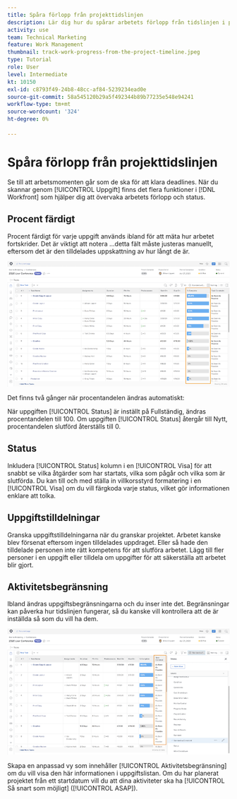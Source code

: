 ```yaml
---
title: Spåra förlopp från projekttidslinjen
description: Lär dig hur du spårar arbetets förlopp från tidslinjen i projektet i [!DNL  Workfront] med procent färdigt, status, tilldelningar eller begränsningar.
activity: use
team: Technical Marketing
feature: Work Management
thumbnail: track-work-progress-from-the-project-timeline.jpeg
type: Tutorial
role: User
level: Intermediate
kt: 10150
exl-id: c8793f49-24b8-48cc-af84-5239234ead0e
source-git-commit: 58a545120b29a5f492344b89b77235e548e94241
workflow-type: tm+mt
source-wordcount: '324'
ht-degree: 0%

---
```


# Spåra förlopp från projekttidslinjen

Se till att arbetsmomenten går som de ska för att klara deadlines. När du skannar genom [!UICONTROL Uppgift] finns det flera funktioner i [!DNL  Workfront] som hjälper dig att övervaka arbetets förlopp och status.

## Procent färdigt

Procent färdigt för varje uppgift används ibland för att mäta hur arbetet fortskrider. Det är viktigt att notera ...detta fält måste justeras manuellt, eftersom det är den tilldelades uppskattning av hur långt de är.

![Lista över projektuppgifter som visas [!UICONTROL Procent färdigt] kolumn](assets/planner-fund-task-percent-complete.png)

Det finns två gånger när procentandelen ändras automatiskt:

När uppgiften [!UICONTROL Status] är inställt på Fullständig, ändras procentandelen till 100.
Om uppgiften [!UICONTROL Status] återgår till Nytt, procentandelen slutförd återställs till 0.

## Status

Inkludera [!UICONTROL Status] kolumn i en [!UICONTROL Visa] för att snabbt se vilka åtgärder som har startats, vilka som pågår och vilka som är slutförda. Du kan till och med ställa in villkorsstyrd formatering i en [!UICONTROL Visa] om du vill färgkoda varje status, vilket gör informationen enklare att tolka.

## Uppgiftstilldelningar

Granska uppgiftstilldelningarna när du granskar projektet. Arbetet kanske blev försenat eftersom ingen tilldelades uppdraget. Eller så hade den tilldelade personen inte rätt kompetens för att slutföra arbetet. Lägg till fler personer i en uppgift eller tilldela om uppgifter för att säkerställa att arbetet blir gjort.

## Aktivitetsbegränsning

Ibland ändras uppgiftsbegränsningarna och du inser inte det. Begränsningar kan påverka hur tidslinjen fungerar, så du kanske vill kontrollera att de är inställda så som du vill ha dem.

![Projektuppgiftslista som visar aktivitetsbegränsningskolumn](assets/planner-fund-task-constraint.png)

Skapa en anpassad vy som innehåller [!UICONTROL Aktivitetsbegränsning] om du vill visa den här informationen i uppgiftslistan. Om du har planerat projektet från ett startdatum vill du att dina aktiviteter ska ha [!UICONTROL Så snart som möjligt] ([!UICONTROL ASAP]).

